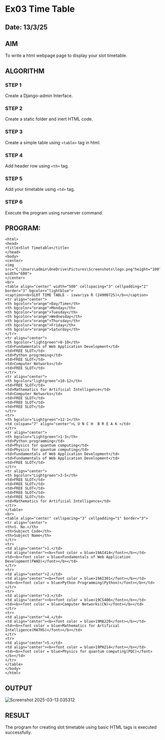 # Ex03 Time Table
## Date: 13/3/25

## AIM
To write a html webpage page to display your slot timetable.

## ALGORITHM
### STEP 1
Create a Django-admin Interface.

### STEP 2
Create a static folder and inert HTML code.

### STEP 3
Create a simple table using ```<table>``` tag in html.

### STEP 4
Add header row using ```<th>``` tag.

### STEP 5
Add your timetable using ```<td>``` tag.

### STEP 6
Execute the program using runserver command.

## PROGRAM:
```
<html>
<head>
<title>Slot Timetable</title>
</head>
<body>
<center>
<img src="C:\Users\admin\OneDrive\Pictures\Screenshots\logo.png"height="100" width="600">
</center>
<br>
<table align="center" width="500" cellspacing="3" cellpadding="2" border="3" bgcolor="lightblue">
<caption><b>SLOT TIME TABLE - iswariya R (24900725)</b></caption>
<tr align="center">
<th bgcolor="orange">Day/Time</th>
<th bgcolor="orange">Monday</th>
<th bgcolor="orange">Tuesday</th>
<th bgcolor="orange">Wednesday</th>
<th bgcolor="orange">Thursday</th>
<th bgcolor="orange">Friday</th>
<th bgcolor="orange">Saturday</th>
</tr>
<tr align="center">
<th bgcolor="lightgreen">8-10</th>
<td>Fundamentals of Web Application Development</td>
<td>FREE SLOT</td>
<td>Python progrmming</td>
<td>FREE SLOT</td>
<td>Computer Networks</td>
<td>FREE SLOT</td>
</tr>
<tr align="center">
<th bgcolor="lightgreen">10-12</th>
<td>FREE SLOT</td>
<td>Mathematics for Artificial Intelligence</td>
<td>Computer Networks</td>
<td>FREE SLOT</td>
<td>FREE SLOT</td>
<td>FREE SLOT</td>
</tr>
<tr>
<th bgcolor="Lightgreen">12-1</th>
<td colspan="7" align="center">L U N C H  B R E A K </td>
</tr>
<tr align="center">
<th bgcolor="Lightgreen">1-3</th>
<td>Python programming</td>
<td>Physics for quantum computing</td>
<td>Physics for qauntum computing</td>
<td>Fundamentals of Web Application Development</td>
<td>Fundamentals of Web Application Development</td>
<td>FREE SLOT</td>
</tr>
<tr align="center">
<th bgcolor="Lightgreen">3-5</th>
<td>FREE SLOT</td>
<td>FREE SLOT</td>
<td>FREE SLOT</td>
<td>FREE SLOT</td>
<td>FREE SLOT</td>
<td>Mathematics for Artificial Intelligence</td>
</tr>
</table>
<br>
<table align="center" cellspacing="3" cellpadding="1" border="3">
<tr align="center">
<th>S. No.</th>
<th>Subject Code</th>
<th>Subject Name</th>
</tr>
<tr>
<td align="center">1.</td>
<td align="center"><b><font color = blue>19AI414</font></b></td>
<td><b><font color = blue>Fundamentals of Web Application Development(FWAD)</font></b></td>
</tr>
<tr>
<td align="center">2.</td>
<td align="center"><b><font color = blue>19AI301</font></b></td>
<td><b><font color = blue>Python Programming(Python)</font></b></td>
</tr>
<tr>
<td align="center">3.</td>
<td align="center"><b><font color = blue>19CS406</font></b></td>
<td><b><font color = blue>Computer Networks(CN)</font></b></td>
</tr>
<tr>
<td align="center">4.</td>
<td align="center"><b><font color = blue>19MA220</font></b></td>
<td><b><font color = blue>Mathematics for Artificial Intelligence(MATHS)</font></b></td>
</tr>
<tr>
<td align="center">5.</td>
<td align="center"><b><font color = blue>19PH214</font></b></td>
<td><b><font color = blue>Physics for quantum computing(PQC)</font></b></td>
</tr>
</table>
</body>
</html>
```

## OUTPUT
![Screenshot 2025-03-13 035312](https://github.com/user-attachments/assets/9b226b13-9088-458f-a5a4-65510b0dcbc6)


## RESULT
The program for creating slot timetable using basic HTML tags is executed successfully.
